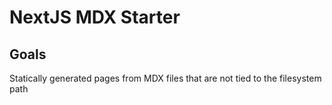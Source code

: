 # NextJS MDX Starter

## Goals
Statically generated pages from MDX files that are not tied to the filesystem path